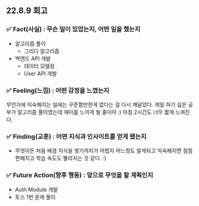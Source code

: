 ## 22.8.9 회고

### ✅ Fact(사실) : 무슨 일이 있었는지, 어떤 일을 했는지

- 알고리즘 풀이
  - 그리디 알고리즘
- 백엔드 API 개발
  - 데이터 모델링
  - User API 개발

### ✅ Feeling(느낌) : 어떤 감정을 느꼈는지

무언가에 익숙해지는 일에는 꾸준함만한게 없다는 걸 다시 깨달았다. 제일 하기 싫은 공부가 알고리즘 풀이였는데 재미를 느끼게 될 줄이야 :)
아침 2시간도 너무 짧게 느껴진다.

### ✅ Finding(교훈) : 어떤 지식과 인사이트를 얻게 됐는지

- 무엇이든 처음 배경 지식을 쌓기까지가 어렵지 어느정도 알게되고 익숙해지면 점점 편해지고 학습 속도도 빨라지는 것 같다. :)

### ✅ Future Action(향후 행동) : 앞으로 무엇을 할 계획인지

- Auth Module 개발
- 토스 1번 문제 풀이
